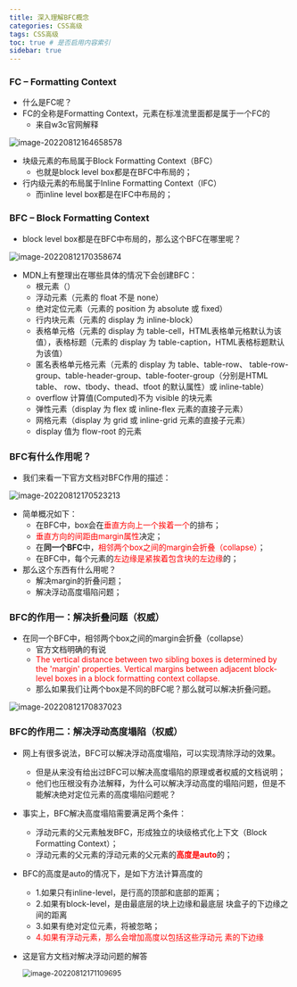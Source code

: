 ```yaml
---
title: 深入理解BFC概念
categories: CSS高级
tags: CSS高级
toc: true # 是否启用内容索引
sidebar: true
---
```


### FC – Formatting Context

- 什么是FC呢？
- FC的全称是Formatting Context，元素在标准流里面都是属于一个FC的
  - 来自w3c官网解释

![image-20220812164658578](C:\Users\86186\AppData\Roaming\Typora\typora-user-images\image-20220812164658578.png)

- 块级元素的布局属于Block Formatting Context（BFC）
  - 也就是block level box都是在BFC中布局的；
- 行内级元素的布局属于Inline Formatting Context（IFC）
  - 而inline level box都是在IFC中布局的；



### BFC – Block Formatting Context

- block level box都是在BFC中布局的，那么这个BFC在哪里呢？

![image-20220812170358674](C:\Users\86186\AppData\Roaming\Typora\typora-user-images\image-20220812170358674.png)

- MDN上有整理出在哪些具体的情况下会创建BFC：
  - 根元素（）
  - 浮动元素（元素的 float 不是 none）
  - 绝对定位元素（元素的 position 为 absolute 或 fixed）
  - 行内块元素（元素的 display 为 inline-block）
  - 表格单元格（元素的 display 为 table-cell，HTML表格单元格默认为该值），表格标题（元素的 display 为 table-caption，HTML表格标题默认为该值）
  - 匿名表格单元格元素（元素的 display 为 table、table-row、 table-row-group、table-header-group、table-footer-group（分别是HTML table、 row、tbody、thead、tfoot 的默认属性）或 inline-table）
  - overflow 计算值(Computed)不为 visible 的块元素
  - 弹性元素（display 为 flex 或 inline-flex 元素的直接子元素）
  - 网格元素（display 为 grid 或 inline-grid 元素的直接子元素）
  -  display 值为 flow-root 的元素

### BFC有什么作用呢？

- 我们来看一下官方文档对BFC作用的描述：

![image-20220812170523213](C:\Users\86186\AppData\Roaming\Typora\typora-user-images\image-20220812170523213.png)

- 简单概况如下：
  - 在BFC中，box会在<span style="color: red;">垂直方向上一个挨着一个</span>的排布；
  - <span style="color: red;">垂直方向的间距由margin属性</span>决定；
  - 在**同一个BFC**中，<span style="color: red;">相邻两个box之间的margin会折叠（collapse）</span>；
  - 在BFC中，每个元素的<span style="color: red;">左边缘是紧挨着包含块的左边缘</span>的；
- 那么这个东西有什么用呢？
  -  解决margin的折叠问题；
  - 解决浮动高度塌陷问题；

### BFC的作用一：解决折叠问题（权威）

- 在同一个BFC中，相邻两个box之间的margin会折叠（collapse）
  - 官方文档明确的有说
  - <span style="color: red;">The vertical distance between two sibling boxes is determined by the 'margin' properties. Vertical margins between adjacent block-level boxes in a block formatting context collapse.</span>
  - 那么如果我们让两个box是不同的BFC呢？那么就可以解决折叠问题。

![image-20220812170837023](C:\Users\86186\AppData\Roaming\Typora\typora-user-images\image-20220812170837023.png)

### BFC的作用二：解决浮动高度塌陷（权威）

- 网上有很多说法，BFC可以解决浮动高度塌陷，可以实现清除浮动的效果。

  - 但是从来没有给出过BFC可以解决高度塌陷的原理或者权威的文档说明；
  - 他们也压根没有办法解释，为什么可以解决浮动高度的塌陷问题，但是不能解决绝对定位元素的高度塌陷问题呢？

- 事实上，BFC解决高度塌陷需要满足两个条件：

  - 浮动元素的父元素触发BFC，形成独立的块级格式化上下文（Block Formatting Context）；
  - 浮动元素的父元素的浮动元素的父元素的<span style="color: red;">**高度是auto**</span>的；

- BFC的高度是auto的情况下，是如下方法计算高度的

  - 1.如果只有inline-level，是行高的顶部和底部的距离；
  - 2.如果有block-level，是由最底层的块上边缘和最底层 块盒子的下边缘之间的距离
  - 3.如果有绝对定位元素，将被忽略；
  - <span style="color: red;">4.如果有浮动元素，那么会增加高度以包括这些浮动元 素的下边缘</span>

- 这是官方文档对解决浮动问题的解答

  <img src="C:\Users\86186\AppData\Roaming\Typora\typora-user-images\image-20220812171109695.png" alt="image-20220812171109695" style="zoom:90%;" />
